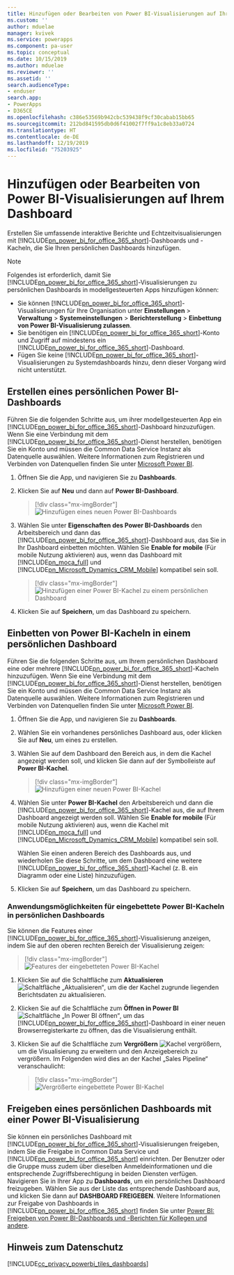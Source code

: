 ```yaml
---
title: Hinzufügen oder Bearbeiten von Power BI-Visualisierungen auf Ihrem Dashboard | Microsoft-Dokumentation
ms.custom: ''
author: mduelae
manager: kvivek
ms.service: powerapps
ms.component: pa-user
ms.topic: conceptual
ms.date: 10/15/2019
ms.author: mduelae
ms.reviewer: ''
ms.assetid: ''
search.audienceType:
- enduser
search.app:
- PowerApps
- D365CE
ms.openlocfilehash: c386e53569b942cbc539438f9cf30cabab15bb65
ms.sourcegitcommit: 212bd841595db0d6f41002f7ff9a1c8eb33a0724
ms.translationtype: HT
ms.contentlocale: de-DE
ms.lasthandoff: 12/19/2019
ms.locfileid: "75203925"
---
```

# <a name="add-or-edit-power-bi-visualizations-on-your-dashboard"></a>Hinzufügen oder Bearbeiten von Power BI-Visualisierungen auf Ihrem Dashboard

Erstellen Sie umfassende interaktive Berichte und Echtzeitvisualisierungen mit [!INCLUDE[pn_power_bi_for_office_365_short](../includes/pn-power-bi-for-office-365-short.md)]-Dashboards und -Kacheln, die Sie Ihren persönlichen Dashboards hinzufügen.  
  
> [!NOTE]
> Folgendes ist erforderlich, damit Sie [!INCLUDE[pn_power_bi_for_office_365_short](../includes/pn-power-bi-for-office-365-short.md)]-Visualisierungen zu persönlichen Dashboards in modellgesteuerten Apps hinzufügen können:  
> 
> - Sie können [!INCLUDE[pn_power_bi_for_office_365_short](../includes/pn-power-bi-for-office-365-short.md)]-Visualisierungen für Ihre Organisation unter **Einstellungen** > **Verwaltung** > **Systemeinstellungen** > **Berichterstellung** > **Einbettung von Power BI-Visualisierung zulassen**.  
> - Sie benötigen ein [!INCLUDE[pn_power_bi_for_office_365_short](../includes/pn-power-bi-for-office-365-short.md)]-Konto und Zugriff auf mindestens ein [!INCLUDE[pn_power_bi_for_office_365_short](../includes/pn-power-bi-for-office-365-short.md)]-Dashboard.  
> - Fügen Sie keine [!INCLUDE[pn_power_bi_for_office_365_short](../includes/pn-power-bi-for-office-365-short.md)]-Visualisierungen zu Systemdashboards hinzu, denn dieser Vorgang wird nicht unterstützt.
  

## <a name="create-a-personal-power-bi-dashboard"></a>Erstellen eines persönlichen Power BI-Dashboards
  Führen Sie die folgenden Schritte aus, um ihrer modellgesteuerten App ein [!INCLUDE[pn_power_bi_for_office_365_short](../includes/pn-power-bi-for-office-365-short.md)]-Dashboard hinzuzufügen. Wenn Sie eine Verbindung mit dem [!INCLUDE[pn_power_bi_for_office_365_short](../includes/pn-power-bi-for-office-365-short.md)]-Dienst herstellen, benötigen Sie ein Konto und müssen die Common Data Service Instanz als Datenquelle auswählen. Weitere Informationen zum Registrieren und Verbinden von Datenquellen finden Sie unter [Microsoft Power BI](https://powerbi.microsoft.com/).  

1. Öffnen Sie die App, und navigieren Sie zu **Dashboards**.
  
2. Klicken Sie auf **Neu** und dann auf **Power BI-Dashboard**.  

   
    > [!div class="mx-imgBorder"] 
    > ![Hinzufügen eines neuen Power BI-Dashboards](media/pbi_1.png "Hinzufügen eines neuen Power BI-Dashboards") 

3. Wählen Sie unter **Eigenschaften des Power BI-Dashboards** den Arbeitsbereich und dann das [!INCLUDE[pn_power_bi_for_office_365_short](../includes/pn-power-bi-for-office-365-short.md)]-Dashboard aus, das Sie in Ihr Dashboard einbetten möchten. Wählen Sie **Enable for mobile** (Für mobile Nutzung aktivieren) aus, wenn das Dashboard mit [!INCLUDE[pn_moca_full](../includes/pn-moca-full.md)] und [!INCLUDE[pn_Microsoft_Dynamics_CRM_Mobile](../includes/pn-dyn-365-phones.md)] kompatibel sein soll.

    
    > [!div class="mx-imgBorder"] 
    > ![Hinzufügen einer Power BI-Kachel zu einem persönlichen Dashboard](media/workspace-add-power-bi-dashboard.png "Hinzufügen einer Power BI-Kachel zu einem persönlichen Dashboard") 

4. Klicken Sie auf **Speichern**, um das Dashboard zu speichern.
 
## <a name="embed--power-bi-tiles-on-your-personal-dashboard"></a>Einbetten von Power BI-Kacheln in einem persönlichen Dashboard  
 Führen Sie die folgenden Schritte aus, um Ihrem persönlichen Dashboard eine oder mehrere [!INCLUDE[pn_power_bi_for_office_365_short](../includes/pn-power-bi-for-office-365-short.md)]-Kacheln hinzuzufügen. Wenn Sie eine Verbindung mit dem [!INCLUDE[pn_power_bi_for_office_365_short](../includes/pn-power-bi-for-office-365-short.md)]-Dienst herstellen, benötigen Sie ein Konto und müssen die Common Data Service Instanz als Datenquelle auswählen. Weitere Informationen zum Registrieren und Verbinden von Datenquellen finden Sie unter [Microsoft Power BI](https://powerbi.microsoft.com/).  
  
1. Öffnen Sie die App, und navigieren Sie zu **Dashboards**. 
  
2. Wählen Sie ein vorhandenes persönliches Dashboard aus, oder klicken Sie auf **Neu**, um eines zu erstellen.  
  
3. Wählen Sie auf dem Dashboard den Bereich aus, in dem die Kachel angezeigt werden soll, und klicken Sie dann auf der Symbolleiste auf **Power BI-Kachel**.  

   > [!div class="mx-imgBorder"] 
   > ![Hinzufügen einer neuen Power BI-Kachel](media/pbi_2.png "Hinzufügen einer neuen Power BI-Kachel") 
  
4. Wählen Sie unter **Power BI-Kachel** den Arbeitsbereich und dann die [!INCLUDE[pn_power_bi_for_office_365_short](../includes/pn-power-bi-for-office-365-short.md)]-Kachel aus, die auf Ihrem Dashboard angezeigt werden soll. Wählen Sie **Enable for mobile** (Für mobile Nutzung aktivieren) aus, wenn die Kachel mit [!INCLUDE[pn_moca_full](../includes/pn-moca-full.md)] und [!INCLUDE[pn_Microsoft_Dynamics_CRM_Mobile](../includes/pn-dyn-365-phones.md)] kompatibel sein soll.  
  
     Wählen Sie einen anderen Bereich des Dashboards aus, und wiederholen Sie diese Schritte, um dem Dashboard eine weitere [!INCLUDE[pn_power_bi_for_office_365_short](../includes/pn-power-bi-for-office-365-short.md)]-Kachel (z. B. ein Diagramm oder eine Liste) hinzuzufügen.  
  
5. Klicken Sie auf **Speichern**, um das Dashboard zu speichern.  
  
  
### <a name="things-you-can-do-with-power-bi-embedded-tiles-in-personal-dashboards"></a>Anwendungsmöglichkeiten für eingebettete Power BI-Kacheln in persönlichen Dashboards 

Sie können die Features einer [!INCLUDE[pn_power_bi_for_office_365_short](../includes/pn-power-bi-for-office-365-short.md)]-Visualisierung anzeigen, indem Sie auf den oberen rechten Bereich der Visualisierung zeigen:  
  
   > [!div class="mx-imgBorder"] 
   >![Features der eingebetteten Power BI-Kachel](media/embed-powerbi-tile-features.png "Features der eingebetteten Power BI-Kachel")  
  
1. Klicken Sie auf die Schaltfläche zum **Aktualisieren** ![Schaltfläche „Aktualisieren“](media/embed-pbi-tile-refresh-button.png "Schaltfläche „Aktualisieren“"), um die der Kachel zugrunde liegenden Berichtsdaten zu aktualisieren.  
  
2. Klicken Sie auf die Schaltfläche zum **Öffnen in Power BI** ![Schaltfläche „In Power BI öffnen“](media/open-in-power-bi.png "Schaltfläche „In Power BI öffnen“"), um das [!INCLUDE[pn_power_bi_for_office_365_short](../includes/pn-power-bi-for-office-365-short.md)]-Dashboard in einer neuen Browserregisterkarte zu öffnen, das die Visualisierung enthält.  
  
3. Klicken Sie auf die Schaltfläche zum **Vergrößern** ![Kachel vergrößern](media/embed-pbi-tile-enlarge-button.png "Kachel vergrößern"), um die Visualisierung zu erweitern und den Anzeigebereich zu vergrößern. Im Folgenden wird dies an der Kachel „Sales Pipeline“ veranschaulicht:  
  
    > [!div class="mx-imgBorder"] 
    >![Vergrößerte eingebettete Power BI-Kachel](media/embed-power-bi-tile-features.png "Vergrößerte eingebettete Power BI-Kachel")  
  
 
## <a name="share-a-personal-dashboard-that-contains-power-bi-visualizations"></a>Freigeben eines persönlichen Dashboards mit einer Power BI-Visualisierung  
 Sie können ein persönliches Dashboard mit [!INCLUDE[pn_power_bi_for_office_365_short](../includes/pn-power-bi-for-office-365-short.md)]-Visualisierungen freigeben, indem Sie die Freigabe in Common Data Service und [!INCLUDE[pn_power_bi_for_office_365_short](../includes/pn-power-bi-for-office-365-short.md)] einrichten. Der Benutzer oder die Gruppe muss zudem über dieselben Anmeldeinformationen und die entsprechende Zugriffsberechtigung in beiden Diensten verfügen. Navigieren Sie in Ihrer App zu **Dashboards**, um ein persönliches Dashboard freizugeben. Wählen Sie aus der Liste das entsprechende Dashboard aus, und klicken Sie dann auf **DASHBOARD FREIGEBEN**. Weitere Informationen zur Freigabe von Dashboards in [!INCLUDE[pn_power_bi_for_office_365_short](../includes/pn-power-bi-for-office-365-short.md)] finden Sie unter [Power BI: Freigeben von Power BI-Dashboards und -Berichten für Kollegen und andere](https://powerbi.microsoft.com/documentation/powerbi-service-share-unshare-dashboard/).  
  
<a name="privacy"></a>   
## <a name="privacy-notice"></a>Hinweis zum Datenschutz  
[!INCLUDE[cc_privacy_powerbi_tiles_dashboards](../includes/cc-privacy-powerbi-tiles-dashboards.md)]
  

